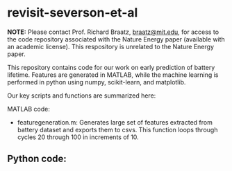 # revisit-severson-et-al

**NOTE:** Please contact Prof. Richard Braatz, braatz@mit.edu, for access to the code repository associated with the Nature Energy paper (available with an academic license). This respository is unrelated to the Nature Energy paper.

This repository contains code for our work on early prediction of battery lifetime. Features are generated in MATLAB, while the machine learning is performed in python using numpy, scikit-learn, and matplotlib.

Our key scripts and functions are summarized here:

MATLAB code:
- featuregeneration.m: Generates large set of features extracted from battery dataset and exports them to csvs. This function loops through cycles 20 through 100 in increments of 10.

Python code:
- 
